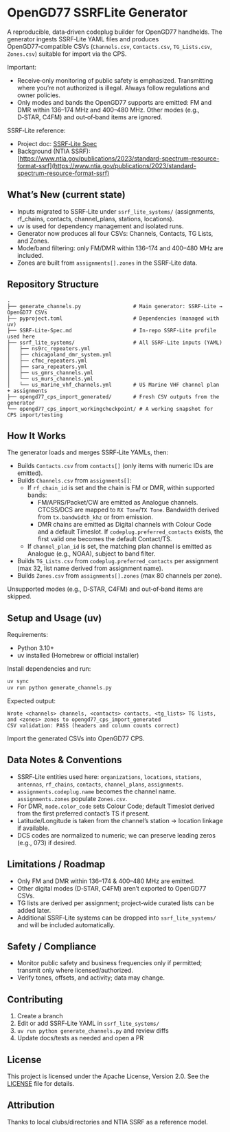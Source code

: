# OpenGD77 SSRFLite Generator

A reproducible, data‑driven codeplug builder for OpenGD77 handhelds. The generator ingests SSRF‑Lite YAML files and produces OpenGD77‑compatible CSVs (`Channels.csv`, `Contacts.csv`, `TG_Lists.csv`, `Zones.csv`) suitable for import via the CPS.

Important:

- Receive‑only monitoring of public safety is emphasized. Transmitting where you’re not authorized is illegal. Always follow regulations and owner policies.
- Only modes and bands the OpenGD77 supports are emitted: FM and DMR within 136–174 MHz and 400–480 MHz. Other modes (e.g., D‑STAR, C4FM) and out‑of‑band items are ignored.

SSRF‑Lite reference:

- Project doc: [SSRF‑Lite Spec](./SSRF-Lite-Spec.md)
- Background (NTIA SSRF): [https://www.ntia.gov/publications/2023/standard-spectrum-resource-format-ssrf](https://www.ntia.gov/publications/2023/standard-spectrum-resource-format-ssrf)

## What’s New (current state)

- Inputs migrated to SSRF‑Lite under `ssrf_lite_systems/` (assignments, rf_chains, contacts, channel_plans, stations, locations).
- uv is used for dependency management and isolated runs.
- Generator now produces all four CSVs: Channels, Contacts, TG Lists, and Zones.
- Mode/band filtering: only FM/DMR within 136–174 and 400–480 MHz are included.
- Zones are built from `assignments[].zones` in the SSRF‑Lite data.

## Repository Structure

```text
.
├── generate_channels.py                 # Main generator: SSRF‑Lite → OpenGD77 CSVs
├── pyproject.toml                       # Dependencies (managed with uv)
├── SSRF-Lite-Spec.md                    # In‑repo SSRF‑Lite profile used here
├── ssrf_lite_systems/                   # All SSRF‑Lite inputs (YAML)
│   ├── ns9rc_repeaters.yml
│   ├── chicagoland_dmr_system.yml
│   ├── cfmc_repeaters.yml
│   ├── sara_repeaters.yml
│   ├── us_gmrs_channels.yml
│   └── us_murs_channels.yml
│   └── us_marine_vhf_channels.yml       # US Marine VHF channel plan + assignments
├── opengd77_cps_import_generated/       # Fresh CSV outputs from the generator
└── opengd77_cps_import_workingcheckpoint/ # A working snapshot for CPS import/testing
```

## How It Works

The generator loads and merges SSRF‑Lite YAMLs, then:

- Builds `Contacts.csv` from `contacts[]` (only items with numeric IDs are emitted).
- Builds `Channels.csv` from `assignments[]`:
  - If `rf_chain_id` is set and the chain is FM or DMR, within supported bands:
    - FM/APRS/Packet/CW are emitted as Analogue channels. CTCSS/DCS are mapped to `RX Tone`/`TX Tone`. Bandwidth derived from `tx.bandwidth_khz` or from emission.
    - DMR chains are emitted as Digital channels with Colour Code and a default Timeslot. If `codeplug.preferred_contacts` exists, the first valid one becomes the default Contact/TS.
  - If `channel_plan_id` is set, the matching plan channel is emitted as Analogue (e.g., NOAA), subject to band filter.
- Builds `TG_Lists.csv` from `codeplug.preferred_contacts` per assignment (max 32, list name derived from assignment name).
- Builds `Zones.csv` from `assignments[].zones` (max 80 channels per zone).

Unsupported modes (e.g., D‑STAR, C4FM) and out‑of‑band items are skipped.

## Setup and Usage (uv)

Requirements:

- Python 3.10+
- uv installed (Homebrew or official installer)

Install dependencies and run:

```zsh
uv sync
uv run python generate_channels.py
```

Expected output:

```text
Wrote <channels> channels, <contacts> contacts, <tg_lists> TG lists, and <zones> zones to opengd77_cps_import_generated
CSV validation: PASS (headers and column counts correct)
```

Import the generated CSVs into OpenGD77 CPS.

## Data Notes & Conventions

- SSRF‑Lite entities used here: `organizations`, `locations`, `stations`, `antennas`, `rf_chains`, `contacts`, `channel_plans`, `assignments`.
- `assignments.codeplug.name` becomes the channel name. `assignments.zones` populate `Zones.csv`.
- For DMR, `mode.color_code` sets Colour Code; default Timeslot derived from the first preferred contact’s TS if present.
- Latitude/Longitude is taken from the channel’s station → location linkage if available.
- DCS codes are normalized to numeric; we can preserve leading zeros (e.g., 073) if desired.

## Limitations / Roadmap

- Only FM and DMR within 136–174 & 400–480 MHz are emitted.
- Other digital modes (D‑STAR, C4FM) aren’t exported to OpenGD77 CSVs.
- TG lists are derived per assignment; project‑wide curated lists can be added later.
- Additional SSRF‑Lite systems can be dropped into `ssrf_lite_systems/` and will be included automatically.

## Safety / Compliance

- Monitor public safety and business frequencies only if permitted; transmit only where licensed/authorized.
- Verify tones, offsets, and activity; data may change.

## Contributing

1. Create a branch
2. Edit or add SSRF‑Lite YAML in `ssrf_lite_systems/`
3. `uv run python generate_channels.py` and review diffs
4. Update docs/tests as needed and open a PR

## License

This project is licensed under the Apache License, Version 2.0. See the [LICENSE](./LICENSE) file for details.

## Attribution

Thanks to local clubs/directories and NTIA SSRF as a reference model.
